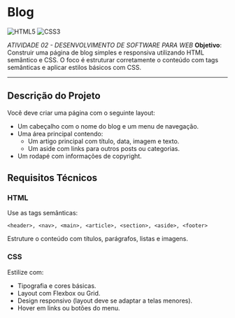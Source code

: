 # Blog
![HTML5](https://img.shields.io/badge/html5-%23E34F26.svg?style=for-the-badge&logo=html5&logoColor=white)
![CSS3](https://img.shields.io/badge/css3-%231572B6.svg?style=for-the-badge&logo=css3&logoColor=white)

*ATIVIDADE 02 - DESENVOLVIMENTO DE SOFTWARE PARA WEB*
**Objetivo**: Construir uma página de blog simples e responsiva utilizando HTML semântico e CSS. O foco é estruturar corretamente o conteúdo com tags semânticas e aplicar estilos básicos com CSS.

--- 
## Descrição do Projeto 
Você deve criar uma página com o seguinte layout: 
 - Um cabeçalho com o nome do blog e um menu de navegação.
 - Uma área principal contendo:
	 - Um artigo principal com título, data, imagem e texto.
	 - Um aside com links para outros posts ou categorias.
 - Um rodapé com informações de copyright. 
 
 ## Requisitos Técnicos
 ### HTML
 Use as tags semânticas:
```
<header>, <nav>, <main>, <article>, <section>, <aside>, <footer>
```
Estruture o conteúdo com títulos, parágrafos, listas e imagens. 

### CSS
Estilize com:
- Tipografia e cores básicas.
- Layout com Flexbox ou Grid.
- Design responsivo (layout deve se adaptar a telas menores).
- Hover em links ou botões do menu.
